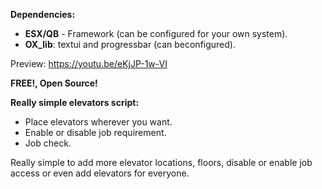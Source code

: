 **Dependencies:**

* **ESX/QB** - Framework (can be configured for your own system).
* **OX_lib**: textui and progressbar (can beconfigured).

Preview: https://youtu.be/eKjJP-1w-VI

**FREE!, Open Source!**

**Really simple elevators script:**
* Place elevators wherever you want.
* Enable or disable job requirement.
* Job check.

Really simple to add more elevator locations, floors, disable or enable job access or even add elevators for everyone.
